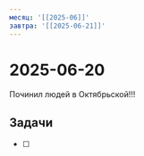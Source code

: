 ```yaml
---
месяц: '[[2025-06]]'
завтра: '[[2025-06-21]]'
---
```


# 2025-06-20

Починил людей в Октябрьской!!!

## Задачи

 - [ ] 
